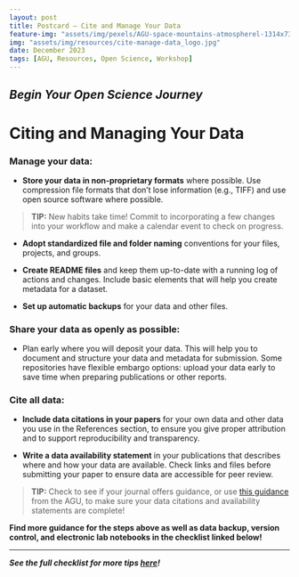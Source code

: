 ```yaml
---
layout: post
title: Postcard – Cite and Manage Your Data
feature-img: "assets/img/pexels/AGU-space-mountains-atmospherel-1314x739.jpg"
img: "assets/img/resources/cite-manage-data_logo.jpg"
date: December 2023
tags: [AGU, Resources, Open Science, Workshop]
---
```

## _Begin Your Open Science Journey_
# Citing and Managing Your Data

### Manage your data:

* **Store your data in non-proprietary formats** where possible. Use compression file formats that don’t lose information (e.g., TIFF) and use open source software where possible.

> **TIP:** New habits take time! Commit to incorporating a few changes into your workflow and make a calendar event to check on progress.

* **Adopt standardized file and folder naming** conventions for your files, projects, and groups.

* **Create README files** and keep them up-to-date with a running log of actions and changes. Include basic elements that will help you create metadata for a dataset.

* **Set up automatic backups** for your data and other files.

### Share your data as openly as possible:  
* Plan early where you will deposit your data. This will help you to document and structure your data and metadata for submission. Some repositories have flexible embargo options: upload your data early to save time when preparing publications or other reports.

### Cite all data: 

* **Include data citations in your papers** for your own data and other data you use in the References section, to ensure you give proper attribution and to support reproducibility and transparency.

* **Write a data availability statement** in your publications that describes where and how your data are available. Check links and files before submitting your paper to ensure data are accessible for peer review. 

> **TIP:** Check to see if your journal offers guidance, or use [this guidance](https://www.agu.org/Publish-with-AGU/Publish/Author-Resources/Data-and-Software-for-Authors) from the AGU, to make sure your data citations and availability statements are complete!

**Find more guidance for the steps above as well as data backup, version control, and electronic lab notebooks in the checklist linked below!**

---
***See the full checklist for more tips [here](https://doi.org/10.5281/zenodo.4706118)!***
